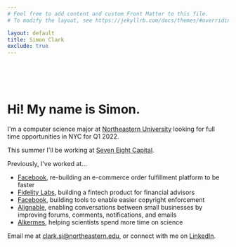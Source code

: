```yaml
---
# Feel free to add content and custom Front Matter to this file.
# To modify the layout, see https://jekyllrb.com/docs/themes/#overriding-theme-defaults

layout: default
title: Simon Clark
exclude: true
---
```

<br />
<br />
<br />

# Hi! My name is Simon.

I'm a computer science major at <a href="https://www.northeastern.edu">Northeastern University</a> looking for full time opportunities in NYC for Q1 2022.

This summer I'll be working at <a href ="http://www.seveneightcapital.com/"> Seven Eight Capital</a>. 

Previously, I've worked at... 

* <a href="https://www.facebook.com">Facebook</a>, re-building an e-commerce order fulfillment platform to be faster
* <a href="https://www.fidelitylabs.com">Fidelity Labs</a>, building a fintech product for financial advisors
* <a href="https://www.facebook.com">Facebook</a>, building tools to enable easier copyright enforcement 
* <a href="https://www.alignable.com">Alignable</a>, enabling conversations between small businesses by improving forums, comments, notifications, and emails
* <a href="https://www.alkermes.com">Alkermes</a>, helping scientists spend more time on science

Email me at clark.si@northeastern.edu, or connect with me on <a href="https://www.linkedin.com/in/simon-clark"> LinkedIn</a>. 
